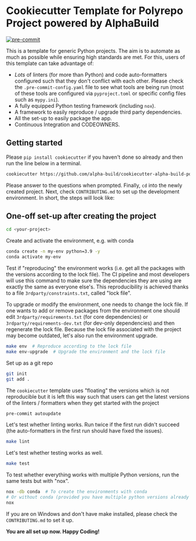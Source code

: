 # Cookiecutter Template for Polyrepo Project powered by AlphaBuild

[![pre-commit](https://img.shields.io/badge/pre--commit-enabled-brightgreen?logo=pre-commit&logoColor=white)](https://github.com/pre-commit/pre-commit)

This is a template for generic Python projects. The aim is to automate as much as possible while ensuring high
standards are met. For this, users of this template can take advantage of:

- _Lots_ of linters (for more than Python) and code auto-formatters configured such that they don't conflict
  with each other. Please check the `.pre-commit-config.yaml` file to see what tools are being run (most of these tools
  are configured via `pyproject.toml` or specific config files such as `mypy.ini`).
- A fully equipped Python testing framework (including `nox`).
- A framework to easily reproduce / upgrade third party dependencies.
- All the set-up to easily package the app.
- Continuous Integration and CODEOWNERS.

## Getting started

Please `pip install cookiecutter` if you haven't done so already and then run the line below in a terminal.

```bash
cookiecutter https://github.com/alpha-build/cookiecutter-alpha-build-polyrepo-py
```

Please answer to the questions when prompted. Finally, `cd` into the newly created project.
Next, check `CONTRIBUTING.md` to set up the development environment. In short, the steps will look like:

## One-off set-up after creating the project

```bash
cd <your-project>
```

Create and activate the environment, e.g. with conda

```bash
conda create -n my-env python=3.9 -y
conda activate my-env
```

Test if "reproducing" the environment works (i.e. get all the packages with the versions according to the lock file).
The CI pipeline and most developers will use this command to make sure the dependencies they are using are exactly the
same as everyone else's. This reproducibility is achieved thanks to a file `3rdparty/constraints.txt`,
called "lock file".

To upgrade or modify the environment, one needs to change the lock file. If one wants to add or remove packages from
the environment one should edit `3rdparty/requirements.txt` (for core dependencies) or `3rdparty/requirements-dev.txt`
(for dev-only dependencies) and then regenerate the lock file. Because the lock file associated with the project may
become outdated, let's also run the environment upgrade.

```bash
make env  # Reproduce according to the lock file
make env-upgrade  # Upgrade the environment and the lock file
```

Set up as a git repo

```bash
git init
git add .
```

The `cookiecutter` template uses "floating" the versions which is not reproducible but it is left this way such that
users can get the latest versions of the linters / formatters when they get started with the project

```bash
pre-commit autoupdate
```

Let's test whether linting works. Run twice if the first run didn't succeed (the auto-formatters in the first run should
have fixed the issues).

```bash
make lint
```

Let's test whether testing works as well.

```bash
make test
```

To test whether everything works with multiple Python versions, run the same tests but with "nox".

```bash
nox -db conda  # To create the environments with conda
# Or without conda (provided you have multiple python versions already installed)
nox
```

If you are on Windows and don't have make installed, please check the `CONTRIBUTING.md` to set it up.

**You are all set up now. Happy Coding!**
